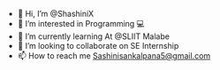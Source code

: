 - 👋 Hi, I’m @ShashiniX
- 👀 I’m interested in Programming 💻
- 🌱 I’m currently learning At @SLIIT Malabe
- 💞️ I’m looking to collaborate on SE Internship
- 📫 How to reach me Sashinisankalpana5@gmail.com

<!---
ShashiniX/ShashiniX is a ✨ special ✨ repository because its `README.md` (this file) appears on your GitHub profile.
You can click the Preview link to take a look at your changes.
--->
